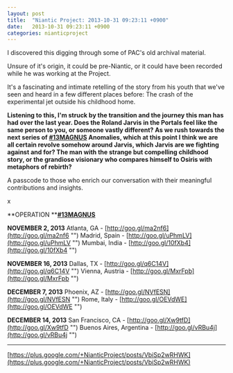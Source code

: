 ```yaml
---
layout: post
title:  "Niantic Project: 2013-10-31 09:23:11 +0900"
date:   2013-10-31 09:23:11 +0900
categories: nianticproject
---
```

I discovered this digging through some of PAC's old archival material.

Unsure of it's origin, it could be pre-Niantic, or it could have been recorded while he was working at the Project.

It's a fascinating and intimate retelling of the story from his youth that we've seen and heard in a few different places before: The crash of the experimental jet outside his childhood home.

**Listening to this, I'm struck by the transition and the journey this man has had over the last year. Does the Roland Jarvis in the Portals feel like the same person to you, or someone vastly different? As we rush towards the next series of ****[#13MAGNUS](https://plus.google.com/s/%2313MAGNUS "")**** Anomalies, which at this point I think we are all certain revolve somehow around Jarvis, which Jarvis are we fighting against and for? The man with the strange but compelling childhood story, or the grandiose visionary who compares himself to Osiris with metaphors of rebirth?**

A passcode to those who enrich our conversation with their meaningful contributions and insights.

x

**OPERATION ****[#13MAGNUS](https://plus.google.com/s/%2313MAGNUS "")**

**NOVEMBER 2, 2013**
Atlanta, GA - [http://goo.gl/ma2nf6](http://goo.gl/ma2nf6 "")
Madrid, Spain - [http://goo.gl/uPhmLV](http://goo.gl/uPhmLV "")
Mumbai, India - [http://goo.gl/10fXb4](http://goo.gl/10fXb4 "")

**NOVEMBER 16, 2013**
Dallas, TX - [http://goo.gl/q6C14V](http://goo.gl/q6C14V "")
Vienna, Austria - [http://goo.gl/MxrFpb](http://goo.gl/MxrFpb "")

**DECEMBER 7, 2013**
Phoenix, AZ - [http://goo.gl/NVfESN](http://goo.gl/NVfESN "")
Rome, Italy - [http://goo.gl/OEVdWE](http://goo.gl/OEVdWE "")

**DECEMBER 14, 2013**
San Francisco, CA - [http://goo.gl/Xw9tfD](http://goo.gl/Xw9tfD "")
Buenos Aires, Argentina - [http://goo.gl/vRBu4j](http://goo.gl/vRBu4j "")
- - -
[https://plus.google.com/+NianticProject/posts/VbiSp2wRHWK](https://plus.google.com/+NianticProject/posts/VbiSp2wRHWK)
